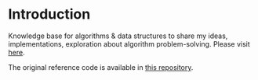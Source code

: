 # Introduction

Knowledge base for algorithms & data structures to share my ideas, implementations, exploration about algorithm problem-solving. Please visit [here](https://modesty723.gitbook.io/algobase/).

The original reference code is available in [this repository](https://github.com/reval59/Algobase/tree/master/src).

